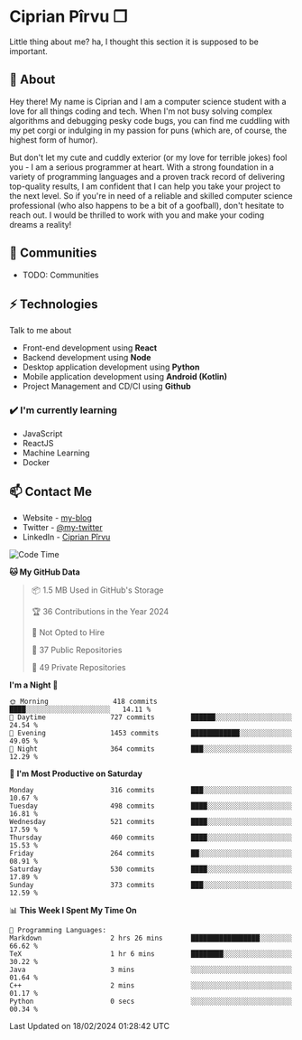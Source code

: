 # Ciprian Pîrvu ❐

Little thing about me? ha, I thought this section it is supposed to be important.

## 🧐 About

Hey there! My name is Ciprian and I am a computer science student with a love for all things coding and tech. When I'm not busy solving complex algorithms and debugging pesky code bugs, you can find me cuddling with my pet corgi or indulging in my passion for puns (which are, of course, the highest form of humor).

But don't let my cute and cuddly exterior (or my love for terrible jokes) fool you - I am a serious programmer at heart. With a strong foundation in a variety of programming languages and a proven track record of delivering top-quality results, I am confident that I can help you take your project to the next level. So if you're in need of a reliable and skilled computer science professional (who also happens to be a bit of a goofball), don't hesitate to reach out. I would be thrilled to work with you and make your coding dreams a reality!

## 👯 Communities

-   TODO: Communities

## ⚡ Technologies

Talk to me about

-   Front-end development using **React**
-   Backend development using **Node**
-   Desktop application development using **Python**
-   Mobile application development using **Android (Kotlin)**
-   Project Management and CD/CI using **Github**

### ✔️ I'm currently learning

-   JavaScript
-   ReactJS
-   Machine Learning
-   Docker

## 📫 Contact Me

-   Website - [my-blog]()
-   Twitter - [@my-twitter]()
-   LinkedIn - [Ciprian Pîrvu](https://www.linkedin.com/in/p%C3%AErvu-ciprian-cristian-4415991b1/)

<!--START_SECTION:waka-->
![Code Time](http://img.shields.io/badge/Code%20Time-1%2C968%20hrs%2035%20mins-blue)

**🐱 My GitHub Data** 

> 📦 1.5 MB Used in GitHub's Storage 
 > 
> 🏆 36 Contributions in the Year 2024
 > 
> 🚫 Not Opted to Hire
 > 
> 📜 37 Public Repositories 
 > 
> 🔑 49 Private Repositories 
 > 
**I'm a Night 🦉** 

```text
🌞 Morning                418 commits         ████░░░░░░░░░░░░░░░░░░░░░   14.11 % 
🌆 Daytime                727 commits         ██████░░░░░░░░░░░░░░░░░░░   24.54 % 
🌃 Evening                1453 commits        ████████████░░░░░░░░░░░░░   49.05 % 
🌙 Night                  364 commits         ███░░░░░░░░░░░░░░░░░░░░░░   12.29 % 
```
📅 **I'm Most Productive on Saturday** 

```text
Monday                   316 commits         ███░░░░░░░░░░░░░░░░░░░░░░   10.67 % 
Tuesday                  498 commits         ████░░░░░░░░░░░░░░░░░░░░░   16.81 % 
Wednesday                521 commits         ████░░░░░░░░░░░░░░░░░░░░░   17.59 % 
Thursday                 460 commits         ████░░░░░░░░░░░░░░░░░░░░░   15.53 % 
Friday                   264 commits         ██░░░░░░░░░░░░░░░░░░░░░░░   08.91 % 
Saturday                 530 commits         ████░░░░░░░░░░░░░░░░░░░░░   17.89 % 
Sunday                   373 commits         ███░░░░░░░░░░░░░░░░░░░░░░   12.59 % 
```


📊 **This Week I Spent My Time On** 

```text
💬 Programming Languages: 
Markdown                 2 hrs 26 mins       █████████████████░░░░░░░░   66.62 % 
TeX                      1 hr 6 mins         ████████░░░░░░░░░░░░░░░░░   30.22 % 
Java                     3 mins              ░░░░░░░░░░░░░░░░░░░░░░░░░   01.64 % 
C++                      2 mins              ░░░░░░░░░░░░░░░░░░░░░░░░░   01.17 % 
Python                   0 secs              ░░░░░░░░░░░░░░░░░░░░░░░░░   00.34 % 
```


 Last Updated on 18/02/2024 01:28:42 UTC
<!--END_SECTION:waka-->
